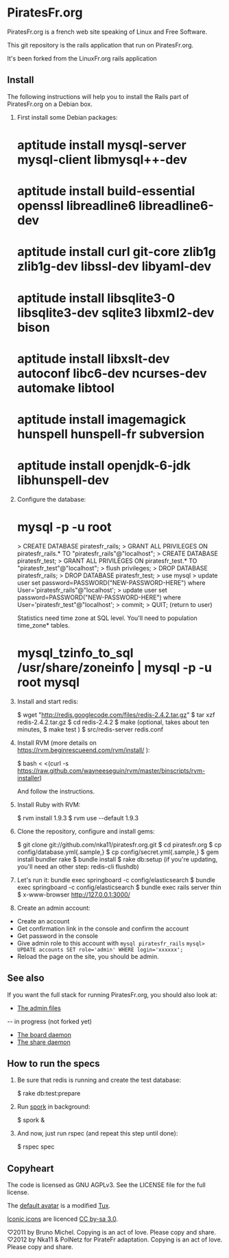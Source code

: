 PiratesFr.org
===========

PiratesFr.org is a french web site speaking of Linux and Free Software.

This git repository is the rails application that run on PiratesFr.org.

It's been forked from the LinuxFr.org rails application

Install
-------

The following instructions will help you to install the Rails part of
PiratesFr.org on a Debian box.

1) First install some Debian packages:

    # aptitude install mysql-server mysql-client libmysql++-dev
    # aptitude install build-essential openssl libreadline6 libreadline6-dev
    # aptitude install curl git-core zlib1g zlib1g-dev libssl-dev libyaml-dev
    # aptitude install libsqlite3-0 libsqlite3-dev sqlite3 libxml2-dev bison
    # aptitude install libxslt-dev autoconf libc6-dev ncurses-dev automake libtool
    # aptitude install imagemagick hunspell hunspell-fr  subversion
    # aptitude install openjdk-6-jdk libhunspell-dev

2) Configure the database: 

    # mysql -p -u root
    <enter your root password for mysql>
    > CREATE DATABASE piratesfr_rails;
    > GRANT ALL PRIVILEGES ON piratesfr_rails.* TO "piratesfr_rails"@"localhost";
    > CREATE DATABASE piratesfr_test;
    > GRANT ALL PRIVILEGES ON piratesfr_test.* TO "piratesfr_test"@"localhost";
    > flush privileges;
    > DROP DATABASE piratesfr_rails;
    > DROP DATABASE piratesfr_test;
    > use mysql
    > update user set password=PASSWORD("NEW-PASSWORD-HERE") where User='piratesfr_rails"@"localhost';
    > update user set password=PASSWORD("NEW-PASSWORD-HERE") where User='piratesfr_test"@"localhost';
    > commit;
    > QUIT;
    (return to user)

    Statistics need time zone at SQL level. You'll need to population time_zone* tables.
    # mysql_tzinfo_to_sql /usr/share/zoneinfo | mysql -p -u root mysql

3) Install and start redis:

    $ wget "http://redis.googlecode.com/files/redis-2.4.2.tar.gz"
    $ tar xzf redis-2.4.2.tar.gz
    $ cd redis-2.4.2
    $ make
    (optional, takes about ten minutes, $ make test )
    $ src/redis-server redis.conf

4) Install RVM (more details on https://rvm.beginrescueend.com/rvm/install/ ):

    $ bash < <(curl -s https://raw.github.com/wayneeseguin/rvm/master/binscripts/rvm-installer)

   And follow the instructions.

5) Install Ruby with RVM:

    $ rvm install 1.9.3
    $ rvm use --default 1.9.3

6) Clone the repository, configure and install gems:

    $ git clone git://github.com/nka11/piratesfr.org.git
    $ cd piratesfr.org
    $ cp config/database.yml{.sample,}
    $ cp config/secret.yml{.sample,}
    $ gem install bundler rake
    $ bundle install
    $ rake db:setup
    (if you're updating, you'll need an other step: redis-cli flushdb)

7) Let's run it:
bundle exec springboard -c config/elasticsearch
    $ bundle exec springboard -c config/elasticsearch
    $ bundle exec rails server thin
    $ x-www-browser http://127.0.0.1:3000/

8) Create an admin account:

* Create an account
* Get confirmation link in the console and confirm the account
* Get password in the console
* Give admin role to this account with
  `mysql piratesfr_rails`
  `mysql> UPDATE accounts SET role='admin' WHERE login='xxxxxx';`
* Reload the page on the site, you should be admin.


See also
--------

If you want the full stack for running PiratesFr.org, you should also look at:

* [The admin files](https://github.com/nka11/admin-piratesfr.org)

-- in progress (not forked yet)
* [The board daemon](https://github.com/nka11/board-sse-piratesfr.org)
* [The share daemon](https://github.com/nka11/share-PiratesFr.org)


How to run the specs
--------------------

1) Be sure that redis is running and create the test database:

    $ rake db:test:prepare

2) Run [spork](https://github.com/timcharper/spork) in background:

    $ spork &

3) And now, just run rspec (and repeat this step until done):

    $ rspec spec


Copyheart
---------

The code is licensed as GNU AGPLv3. See the LICENSE file for the full license.

The [default avatar](http://piratesfr.org/images/default-avatar.png) is a modified
[Tux](http://en.wikipedia.org/wiki/Tux).

[Iconic icons](http://somerandomdude.com/projects/iconic/) are licenced
[CC by-sa 3.0](http://creativecommons.org/licenses/by-sa/3.0/us/).

♡2011 by Bruno Michel. Copying is an act of love. Please copy and share.
♡2012 by Nka11 & PolNetz for PirateFr adaptation. Copying is an act of love. Please copy and share.
